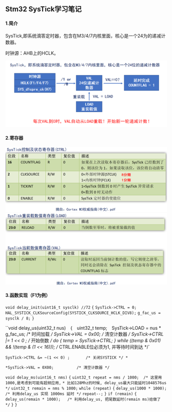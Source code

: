 ## Stm32 SysTick学习笔记

#### 1.简介

SysTick,即系统滴答定时器，包含在M3/4/7内核里面，核心是一个24为的递减计数器。

时钟源：AHB上的HCLK。

![SysTick1](https://raw.githubusercontent.com/yyhlovehh/yyhlovehh.github.io/master/202309010924155.png)

#### 2.寄存器

#### ![SysTick_2](https://raw.githubusercontent.com/yyhlovehh/yyhlovehh.github.io/master/202309010928139.png)![Systick3](https://raw.githubusercontent.com/yyhlovehh/yyhlovehh.github.io/master/202309010929672.png)

#### 3.函数实现（F1为例）

`void delay_init(uint16_t sysclk) //72`
`{` 
	`SysTick->CTRL = 0;` 
	`HAL_SYSTICK_CLKSourceConfig(SYSTICK_CLKSOURCE_HCLK_DIV8);` 
	`g_fac_us = sysclk / 8;` 
`}`



``void delay_us(uint32_t nus)` 
`{` 
	`uint32_t temp;` 
	`SysTick->LOAD = nus * g_fac_us; 	/* 时间加载 */ 
	SysTick->VAL = 0x00; 			/* 清空计数器 */ 
	SysTick->CTRL |= 1 << 0 ; 		/* 开始倒数 */ 
	do 
	{ 
		temp = SysTick->CTRL; 
	} while ((temp & 0x01) && !(temp & (1 << 16))); /* CTRL.ENABLE位必须为1, 并等待时间到达 */`

`SysTick->CTRL &= ~(1 << 0) ; 		/* 关闭SYSTICK */ *`

`*SysTick->VAL = 0X00; 			/* 清空计数器 */`



`void delay_ms(uint16_t nms)` 
`{` 
	`uint32_t repeat = nms / 1000;	/* 这里用1000,是考虑到可能有超频应用,` 
							    	 `* 比如128Mhz的时候, delay_us最大只能延时1048576us` `*/` 
	`uint32_t remain = nms % 1000;` 
	`while (repeat)` 
	`{` 
		`delay_us(1000 * 1000); 	/* 利用delay_us 实现 1000ms 延时 */` 
		`repeat--;` 
	`}` 
	`if (remain)` 
	`{` 
		`delay_us(remain * 1000); 	/* 利用delay_us, 把尾数延时(remain ms)给做了 */` 
	`}` 
`}`